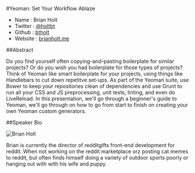 #Yeoman: Set Your Workflow Ablaze

* Name      : Brian Holt
* Twitter   : [@holtbt](http://www.brianholt.me)
* Github    : [btholt](http://github.com/btholt)
* Website   : [brianholt.me](http://www.brianholt.me)

##Abstract

Do you find yourself often copying-and-pasting boilerplate for similar projects? Or do you wish you had boilerplate for those types of projects? Think of Yeoman like smart boilerplate for your projects, using things like Handlebars to cut down repetitve set-ups. As part of the Yeoman suite, use Bower to keep your repositories clean of dependencies and use Grunt to run all your CSS and JS preprocessing, unit tests, linting, and even do LiveReload. In this presentation, we'll go through a beginner's guide to Yeoman, we'll go through on how to go from start to finish on creating your own Yeoman custom generators.

##Speaker Bio

![Brian Holt](https://raw.github.com/cascadiajs/2013.cascadiajs.com/master/images/brianholt.png)

Brian is currently the director of redditgifts front-end development for reddit. When not working on the reddit marketplace orz posting cat memes to reddit, but often finds himself doing a variety of outdoor sports poorly or hanging out with with his wife and puppy.

